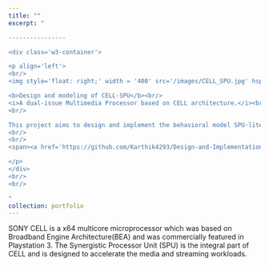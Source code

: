 ```yaml
---
title: ""
excerpt: "  

----------------

<div class='w3-container'>

<p align='left'>
<br/>
<img style='float: right;' width = '400' src='/images/CELL_SPU.jpg' hspace='15'>  

<b>Design and modeling of CELL-SPU</b><br/>
<i>A dual-issue Multimedia Processor based on CELL architecture.</i><br/>  
<br/>

This project aims to design and implement the behavioral model SPU-lite multimedia processor in System Verilog.  
<br/>
<br/>  
<span><a href='https://github.com/Karthik4293/Design-and-Implementation-of-CELL-SPU-lite-processor' target='_blank'><img style='float: left;' width = '40' src='/images/git.png'></a></span>

</p>
</div>
<br/>
<br/>

"
collection: portfolio
---
```

SONY CELL is a x64 multicore microprocessor which was based on Broadband Engine Architecture(BEA) and was commercially featured in Playstation 3.
The Synergistic Processor Unit (SPU) is the integral part of CELL and is designed to accelerate the media and streaming workloads.  
